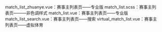<!--
 * @Author: Amor
 * @Date: 2021-08-28 20:14:05
 * @Description:主列表容器
-->

match_list_zhuanye.vue：赛事主列表页——专业版
match_list.scss：赛事主列表页———非色调样式
match_list.vue：赛事主列表页——专业版
match_list_search.vue：赛事主列表页——搜索
virtual_match_list.vue：赛事主列表页——虚拟体育


